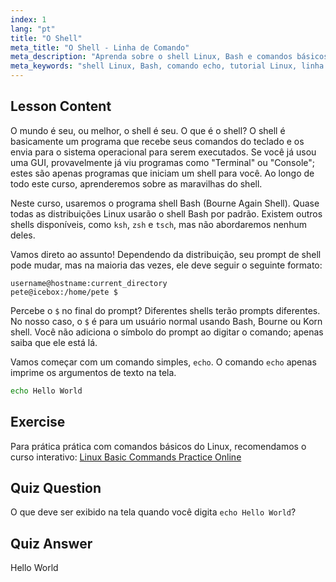 ```yaml
---
index: 1
lang: "pt"
title: "O Shell"
meta_title: "O Shell - Linha de Comando"
meta_description: "Aprenda sobre o shell Linux, Bash e comandos básicos como 'echo'. Entenda os prompts do shell e comece sua jornada no Linux com este guia amigável para iniciantes."
meta_keywords: "shell Linux, Bash, comando echo, tutorial Linux, linha de comando, Linux para iniciantes, prompt de shell, guia Linux"
---
```


## Lesson Content

O mundo é seu, ou melhor, o shell é seu. O que é o shell? O shell é basicamente um programa que recebe seus comandos do teclado e os envia para o sistema operacional para serem executados. Se você já usou uma GUI, provavelmente já viu programas como "Terminal" ou "Console"; estes são apenas programas que iniciam um shell para você. Ao longo de todo este curso, aprenderemos sobre as maravilhas do shell.

Neste curso, usaremos o programa shell Bash (Bourne Again Shell). Quase todas as distribuições Linux usarão o shell Bash por padrão. Existem outros shells disponíveis, como `ksh`, `zsh` e `tsch`, mas não abordaremos nenhum deles.

Vamos direto ao assunto! Dependendo da distribuição, seu prompt de shell pode mudar, mas na maioria das vezes, ele deve seguir o seguinte formato:

```plaintext
username@hostname:current_directory
pete@icebox:/home/pete $
```

Percebe o `$` no final do prompt? Diferentes shells terão prompts diferentes. No nosso caso, o `$` é para um usuário normal usando Bash, Bourne ou Korn shell. Você não adiciona o símbolo do prompt ao digitar o comando; apenas saiba que ele está lá.

Vamos começar com um comando simples, `echo`. O comando `echo` apenas imprime os argumentos de texto na tela.

```bash
echo Hello World
```

## Exercise

Para prática prática com comandos básicos do Linux, recomendamos o curso interativo: [Linux Basic Commands Practice Online](https://labex.io/pt/courses/linux-basic-commands-practice-online)

## Quiz Question

O que deve ser exibido na tela quando você digita `echo Hello World`?

## Quiz Answer

Hello World